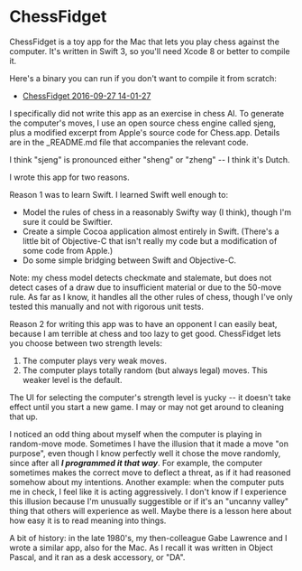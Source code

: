 # ChessFidget

ChessFidget is a toy app for the Mac that lets you play chess against the computer.  It's written in Swift 3, so you'll need Xcode 8 or better to compile it.

Here's a binary you can run if you don't want to compile it from scratch:

- [ChessFidget 2016-09-27 14-01-27](https://github.com/aglee/ChessFidget/files/496365/ChessFidget.2016-09-27.14-01-27.zip)

I specifically did not write this app as an exercise in chess AI.  To generate the computer's moves, I use an open source chess engine called sjeng, plus a modified excerpt from Apple's source code for Chess.app.  Details are in the _README.md file that accompanies the relevant code.

I think "sjeng" is pronounced either "sheng" or "zheng" -- I think it's Dutch.

I wrote this app for two reasons.

Reason 1 was to learn Swift.  I learned Swift well enough to:

- Model the rules of chess in a reasonably Swifty way (I think), though I'm sure it could be Swiftier.
- Create a simple Cocoa application almost entirely in Swift.  (There's a little bit of Objective-C that isn't really my code but a modification of some code from Apple.)
- Do some simple bridging between Swift and Objective-C.

Note: my chess model detects checkmate and stalemate, but does not detect cases of a draw due to insufficient material or due to the 50-move rule.  As far as I know, it handles all the other rules of chess, though I've only tested this manually and not with rigorous unit tests.

Reason 2 for writing this app was to have an opponent I can easily beat, because I am terrible at chess and too lazy to get good.  ChessFidget lets you choose between two strength levels:

1. The computer plays very weak moves.
2. The computer plays totally random (but always legal) moves.  This weaker level is the default.

The UI for selecting the computer's strength level is yucky -- it doesn't take effect until you start a new game.  I may or may not get around to cleaning that up.

I noticed an odd thing about myself when the computer is playing in random-move mode.  Sometimes I have the illusion that it made a move "on purpose", even though I know perfectly well it chose the move randomly, since after all ***I programmed it that way***.  For example, the computer sometimes makes the correct move to deflect a threat, as if it had reasoned somehow about my intentions.  Another example: when the computer puts me in check, I feel like it is acting aggressively.  I don't know if I experience this illusion because I'm unusually suggestible or if it's an "uncanny valley" thing that others will experience as well.  Maybe there is a lesson here about how easy it is to read meaning into things.

A bit of history: in the late 1980's, my then-colleague Gabe Lawrence and I wrote a similar app, also for the Mac.  As I recall it was written in Object Pascal, and it ran as a desk accessory, or "DA".

